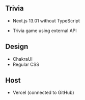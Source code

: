 
## Trivia

- Next.js 13.01 without TypeScript

- Trivia game using external API

## Design

- ChakraUI
- Regular CSS


## Host
- Vercel (connected to GitHub)



